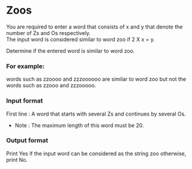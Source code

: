 # Zoos
You are required to enter a word that consists of x and y that denote the number of Zs and Os respectively.  
The input word is considered similar to word zoo if 2 X x = y.

Determine if the entered word is similar to word zoo.

### For example:
words such as zzoooo and zzzoooooo are similar to word zoo but not the words such as zzooo and zzzooooo.

### Input format
First line : A word that starts with several Zs and continues by several Os.
* Note : The maximum length of this word must be 20.

### Output format
Print Yes if the input word can be considered as the string zoo otherwise, print No.
